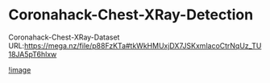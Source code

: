 # Coronahack-Chest-XRay-Detection
Coronahack-Chest-XRay-Dataset URL:https://mega.nz/file/p88FzKTa#tkWkHMUxjDX7JSKxmlacoCtrNqUz_TU18JA5pT6hlxw


[!image](https://github.com/wade0125/CoronaHack-_Chest-X-Ray_classify/blob/main/Training_history.png)